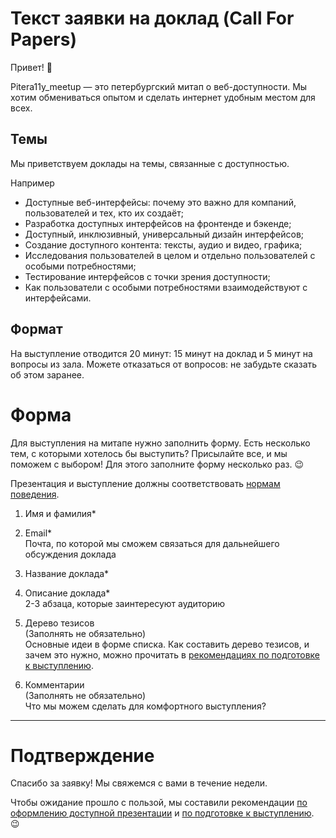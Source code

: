 # Текст заявки на доклад (Call For Papers)

Привет! 👋<br>

Pitera11y_meetup — это петербургский митап о веб-доступности. Мы хотим обмениваться опытом и сделать интернет удобным местом для всех. 

## Темы

Мы приветствуем доклады на темы, связанные с доступностью.

Например

- Доступные веб-интерфейсы: почему это важно для компаний, пользователей и тех, кто их создаёт;
- Разработка доступных интерфейсов на фронтенде и бэкенде;
- Доступный, инклюзивный, универсальный дизайн интерфейсов;
- Создание доступного контента: тексты, аудио и видео, графика;
- Исследования пользователей в целом и отдельно пользователей с особыми потребностями;
- Тестирование интерфейсов с точки зрения доступности;
- Как пользователи с особыми потребностями взаимодействуют с интерфейсами.


## Формат

На выступление отводится 20 минут: 15 минут на доклад и 5 минут на вопросы из зала. Можете отказаться от вопросов: не забудьте сказать об этом заранее.

# Форма

Для выступления на митапе нужно заполнить форму. Есть несколько тем, с которыми хотелось бы выступить? Присылайте все, и мы поможем с выбором! Для этого заполните форму несколько раз. 😉

Презентация и выступление должны соответствовать [нормам поведения](code-of-conduct.md).

1. Имя и фамилия*

2. Email*<br>
   Почта, по которой мы сможем связаться для дальнейшего обсуждения доклада

3. Название доклада*

4. Описание доклада*<br>
   2-3 абзаца, которые заинтересуют аудиторию

5. Дерево тезисов<br>
   (Заполнять не обязательно)<br>
   Основные идеи в форме списка. Как составить дерево тезисов, и зачем это нужно, можно прочитать в [рекомендациях по подготовке к выступлению](./talk-guidelines.md#структура-доклада).

6. Комментарии<br>
   (Заполнять не обязательно)<br>
   Что мы можем сделать для комфортного выступления?
____

# Подтверждение

Спасибо за заявку! Мы свяжемся с вами в течение недели.

Чтобы ожидание прошло с пользой, мы составили рекомендации [по оформлению доступной презентации](accessible-slide-guidelines.md) и [по подготовке к выступлению](talk-guidelines.md). 😉
